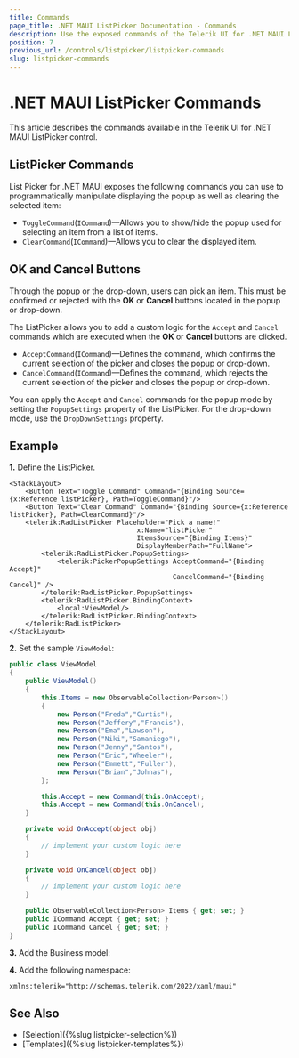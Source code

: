 ```yaml
---
title: Commands
page_title: .NET MAUI ListPicker Documentation - Commands
description: Use the exposed commands of the Telerik UI for .NET MAUI ListPicker to programmatically manipulate the display of its popup and clear selected dates or accept or cancel the date selection.
position: 7
previous_url: /controls/listpicker/listpicker-commands
slug: listpicker-commands
---
```


# .NET MAUI ListPicker Commands

This article describes the commands available in the Telerik UI for .NET MAUI ListPicker control. 

## ListPicker Commands

List Picker for .NET MAUI exposes the following commands you can use to programmatically manipulate displaying the popup as well as clearing the selected item:

* `ToggleCommand`(`ICommand`)&mdash;Allows you to show/hide the popup used for selecting an item from a list of items.
* `ClearCommand`(`ICommand`)&mdash;Allows you to clear the displayed item.

## OK and Cancel Buttons

Through the popup or the drop-down, users can pick an item. This must be confirmed or rejected with the **OK** or **Cancel** buttons located in the popup or drop-down.

The ListPicker allows you to add a custom logic for the `Accept` and `Cancel` commands which are executed when the **OK** or **Cancel** buttons are clicked.

* `AcceptCommand`(`ICommand`)&mdash;Defines the command, which confirms the current selection of the picker and closes the popup or drop-down.
* `CancelCommand`(`ICommand`)&mdash;Defines the command, which rejects the current selection of the picker and closes the popup or drop-down.

You can apply the `Accept` and `Cancel` commands for the popup mode by setting the `PopupSettings` property of the ListPicker. For the drop-down mode, use the `DropDownSettings` property.

## Example

**1.** Define the ListPicker.

```XAML
<StackLayout>
    <Button Text="Toggle Command" Command="{Binding Source={x:Reference listPicker}, Path=ToggleCommand}"/>
    <Button Text="Clear Command" Command="{Binding Source={x:Reference listPicker}, Path=ClearCommand}"/>
    <telerik:RadListPicker Placeholder="Pick a name!"
                                x:Name="listPicker"
                                ItemsSource="{Binding Items}"
                                DisplayMemberPath="FullName">
        <telerik:RadListPicker.PopupSettings>
            <telerik:PickerPopupSettings AcceptCommand="{Binding Accept}"
                                         CancelCommand="{Binding Cancel}" />
        </telerik:RadListPicker.PopupSettings>
        <telerik:RadListPicker.BindingContext>
            <local:ViewModel/>
        </telerik:RadListPicker.BindingContext>
    </telerik:RadListPicker>
</StackLayout>
```

**2.** Set the sample `ViewModel`:

```C#
public class ViewModel
{
    public ViewModel()
    {
        this.Items = new ObservableCollection<Person>()
        {
            new Person("Freda","Curtis"),
            new Person("Jeffery","Francis"),
            new Person("Ema","Lawson"),
            new Person("Niki","Samaniego"),
            new Person("Jenny","Santos"),
            new Person("Eric","Wheeler"),
            new Person("Emmett","Fuller"),
            new Person("Brian","Johnas"),
        };

        this.Accept = new Command(this.OnAccept);
        this.Accept = new Command(this.OnCancel);
    }

    private void OnAccept(object obj)
    {
        // implement your custom logic here
    }

    private void OnCancel(object obj)
    {
        // implement your custom logic here
    }

    public ObservableCollection<Person> Items { get; set; }
    public ICommand Accept { get; set; }
    public ICommand Cancel { get; set; }
}
```

**3.** Add the Business model:

<snippet id='listpicker-getting-started-business-model' />

**4.** Add the following namespace:

```XAML
xmlns:telerik="http://schemas.telerik.com/2022/xaml/maui"
```

## See Also

- [Selection]({%slug listpicker-selection%})
- [Templates]({%slug listpicker-templates%})
